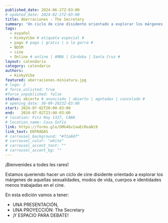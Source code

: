 ```yaml
---
published_date: 2024-06-27Z-03:00
# updated_date: 2024-02-27Z-03:00
title: Aberraciones - The Secretary
summary: 'Un ciclo de cine disidente orientado a explorar los márgenes de aquellas sexualidades, modos de vida, cuerpos e identidades menos trabajadas en el cine.'
tags:
  - español
  - KinkyVibe # etiqueta especial #
  - pago # pago | gratis | a la gorra #
  - BDSM
  - cine
  - Online # online | AMBA | Córdoba | Santa Cruz #
layout: calendario
category: calendario
authors:
  - KinkyVibe
featured: aberraciones-miniatura.jpg
# logo: 2
# force_unlisted: true
#force_unpublished: false
status: abierto # anunciado | abierto | agotadas | cancelado #
# opening_date: 30-09-2023Z-03:00
start: 2024-07-02T20:00-03:00
end:   2024-07-02T23:00-03:00
# location: Fitz Roy 1327, CABA
# location_name: Casa Sofía
link: https://forms.gle/GMG46v1xwEcReaNi9
link_text: ENTRADAS
# carrousel_background: "#f2a68f"
# carrousel_color: "white"
# carrousel_accent_text: ""
# carrousel_accent_bg: ""
---
```


¡Bienvenides a todes les rares!

Estamos queriendo hacer un ciclo de cine disidente orientado a explorar los márgenes de aquellas sexualidades, modos de vida, cuerpos e identidades menos trabajadas en el cine.

En esta edición vamos a tener:

- UNA PRESENTACIÓN,
- UNA PROYECCIÓN: The Secretary
- ¡Y ESPACIO PARA DEBATE!

